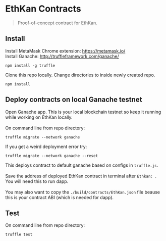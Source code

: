 # EthKan Contracts

> Proof-of-concept contract for EthKan.

## Install
Install MetaMask Chrome extension: https://metamask.io/
<br>
Install Ganache: http://truffleframework.com/ganache/
```
npm install -g truffle
```
Clone this repo locally. Change directories to inside newly created repo.
```
npm install
```

## Deploy contracts on local Ganache testnet
Open Ganache app. This is your local blockchain testnet so keep it running while working on EthKan locally.
<br>
<br>
On command line from repo directory:
```
truffle migrate --network ganache
```
If you get a weird deployment error try:
```
truffle migrate --network ganache --reset
```
This deploys contract to default ganache based on configs in `truffle.js`.
<br>
<br>
Save the address of deployed EthKan contract in terminal after `Ethkan: `. You will need this to run dapp.
<br>
<br>
You may also want to copy the `./build/contracts/EthKan.json` file beause this is your contract ABI (which is needed for dapp).

## Test
On command line from repo directory:
```
truffle test
```
